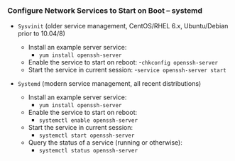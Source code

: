 
### Configure Network Services to Start on Boot – systemd

- ```Sysvinit``` (older service management, CentOS/RHEL 6.x, Ubuntu/Debian prior to 10.04/8)
  - Install an example server service:
    - ```yum install openssh-server```
  - Enable the service to start on reboot:
    -```chkconfig openssh-server```
  - Start the service in current session:
    -```service openssh-server start```

- ```Systemd``` (modern service management, all recent distributions)
  - Install an example server service:
    - ```yum install openssh-server```
  - Enable the service to start on reboot:
    - ```systemctl enable openssh-server```
  - Start the service in current session:
    - ```systemctl start openssh-server```
  - Query the status of a service (running or otherwise):
    - ```systemctl status openssh-server```
    
    
    
